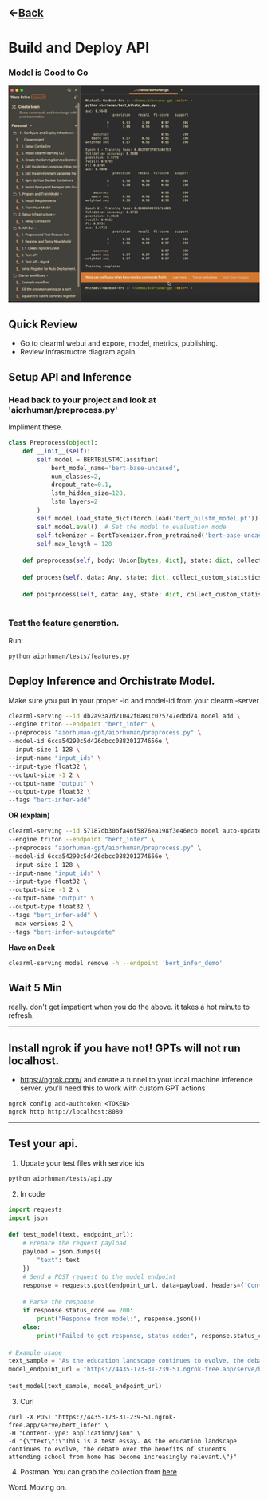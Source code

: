 ## &#8592;[Back](../README.md)

# Build and Deploy API
### Model is Good to Go
<p align="center">
  <img src="train_complete.png" width="600px">
  <br>
</p>

## Quick Review 
- Go to clearml webui and expore, model, metrics, publishing. 
- Review infrastructre diagram again. 

## Setup API and Inference
### Head back to your project and look at 'aiorhuman/preprocess.py' 

Impliment these. 
```python
class Preprocess(object):
    def __init__(self):
        self.model = BERTBiLSTMClassifier(
            bert_model_name='bert-base-uncased',
            num_classes=2,
            dropout_rate=0.1,
            lstm_hidden_size=128,
            lstm_layers=2
        )
        self.model.load_state_dict(torch.load('bert_bilstm_model.pt'))  # Load your trained model weights - this is pulled from clearml artifact storage (anywhere, aws, drive)
        self.model.eval()  # Set the model to evaluation mode
        self.tokenizer = BertTokenizer.from_pretrained('bert-base-uncased')
        self.max_length = 128

    def preprocess(self, body: Union[bytes, dict], state: dict, collect_custom_statistics_fn: Optional[Callable[[dict], None]]) -> Any:

    def process(self, data: Any, state: dict, collect_custom_statistics_fn: Optional[Callable[[dict], None]]) -> Any:

    def postprocess(self, data: Any, state: dict, collect_custom_statistics_fn: Optional[Callable[[dict], None]]) -> dict:
  
```

### Test the feature generation.
Run: 
```bash
python aiorhuman/tests/features.py
```

## Deploy Inference and Orchistrate Model. 
Make sure you put in your proper -id and model-id from your clearml-server
```sh
clearml-serving --id db2a93a7d21042f0a81c075747edbd74 model add \
--engine triton --endpoint "bert_infer" \
--preprocess "aiorhuman-gpt/aiorhuman/preprocess.py" \
--model-id 6cca54290c5d426dbcc088201274656e \
--input-size 1 128 \
--input-name "input_ids" \
--input-type float32 \
--output-size -1 2 \
--output-name "output" \
--output-type float32 \
--tags "bert-infer-add"
```

**OR (explain)**

```sh
clearml-serving --id 57187db30bfa46f5876ea198f3e46ecb model auto-update 
--engine triton --endpoint "bert_infer" \
--preprocess "aiorhuman-gpt/aiorhuman/preprocess.py" \ 
--model-id 6cca54290c5d426dbcc088201274656e \
--input-size 1 128 \
--input-name "input_ids" \
--input-type float32 \
--output-size -1 2 \
--output-name "output" \
--output-type float32 \
--tags "bert_infer-add" \
--max-versions 2 \
--tags "bert-infer-autoupdate"
```

**Have on Deck**
```sh
clearml-serving model remove -h --endpoint 'bert_infer_demo'
```

## Wait 5 Min
really. don't get impatient when you do the above. it takes a hot minute to refresh. 

---
## Install ngrok if you have not! GPTs will not run localhost. 
- https://ngrok.com/ and create a tunnel to your local machine inference server. you'll need this to work with custom GPT actions 
```shell
ngrok config add-authtoken <TOKEN>
ngrok http http://localhost:8080
```
---

## Test your api. 
1. Update your test files with service ids 
```sh
python aiorhuman/tests/api.py
``` 
2. In code
```python
import requests
import json

def test_model(text, endpoint_url):
    # Prepare the request payload
    payload = json.dumps({
        "text": text
    })
    # Send a POST request to the model endpoint
    response = requests.post(endpoint_url, data=payload, headers={'Content-Type': 'application/json'})

    # Parse the response
    if response.status_code == 200:
        print("Response from model:", response.json())
    else:
        print("Failed to get response, status code:", response.status_code)

# Example usage
text_sample = "As the education landscape continues to evolve, the debate over the benefits of students attending school from home has become increasingly relevant."
model_endpoint_url = "https://4435-173-31-239-51.ngrok-free.app/serve/bert_infer"

test_model(text_sample, model_endpoint_url)
```

3. Curl 
```curl
curl -X POST "https://4435-173-31-239-51.ngrok-free.app/serve/bert_infer" \
-H "Content-Type: application/json" \
-d "{\"text\":\"This is a test essay. As the education landscape continues to evolve, the debate over the benefits of students attending school from home has become increasingly relevant.\"}"
```

4. Postman.
You can grab the collection from [here](clearml-serving-human-or-llm-gpt/aiorhuman_model/tests)

Word. Moving on. 
